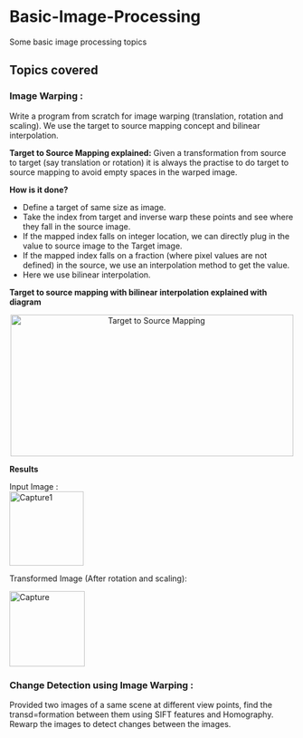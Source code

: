 # Basic-Image-Processing
Some basic image processing topics 

## Topics covered
  ### Image Warping : 
Write a program from scratch for image warping (translation, rotation and scaling). We use the target to source mapping concept and bilinear interpolation.
     
   **Target to Source Mapping explained:**
   Given a transformation from source to target (say translation or rotation) it is always the practise to do target to source mapping to avoid empty spaces in the warped image.
   
   **How is it done?**   
 - Define a target of same size as image.         
  - Take the index from target and inverse warp these points and see where they fall in the source image.    
  - If the mapped index falls on integer location, we can directly plug in the value to source image to the Target image.   
  - If the mapped index falls on a fraction (where pixel values are not defined) in the source, we use an interpolation method to get the value.    
  - Here we use bilinear interpolation.  
    
   **Target to source mapping with bilinear interpolation explained with diagram**
      <p align="center">
      <img src="https://github.com/nimiiit/Basic-Image-Processing/blob/master/Image_warping/TargetToSourceMap.png" alt="Target to Source Mapping"  width="500" height="250">
      </p>  
      
**Results**
   
 Input Image :  
    <img width="131" alt="Capture1" src="https://user-images.githubusercontent.com/9528369/82805310-6df64200-9ea1-11ea-96b4-c006f3379efe.PNG"> 
    
    
 Transformed Image (After rotation and scaling): 
 
   <img width="133" alt="Capture" src="https://user-images.githubusercontent.com/9528369/82805313-6f276f00-9ea1-11ea-9544-edbe7abee311.PNG">

 ### Change Detection using Image Warping :
 Provided two images of a same scene at different view points, find the transd=formation between them using SIFT features and Homography.  Rewarp the images to detect changes between the images.
     
